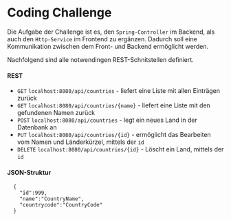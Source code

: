 # Coding Challenge

Die Aufgabe der Challenge ist es, den `Spring-Controller` im Backend, als auch den `Http-Service` im Frontend zu ergänzen.
Dadurch soll eine Kommunikation zwischen dem Front- und Backend ermöglicht werden.

Nachfolgend sind alle notwendingen REST-Schnitstellen definiert.


#### REST

- `GET` `localhost:8080/api/countries` - liefert eine Liste mit allen Einträgen zurück
- `GET` `localhost:8080/api/countries/{name}` - liefert eine Liste mit den gefundenen Namen zurück
- `POST` `localhost:8080/api/countries` - legt ein neues Land in der Datenbank an
- `PUT` `localhost:8080/api/countries/{id}` - ermöglicht das Bearbeiten vom Namen und Länderkürzel, mittels der `id`
- `DELETE` `localhost:8080/api/countries/{id}` - Löscht ein Land, mittels der `id`


#### JSON-Struktur

```
  {
    "id":999,
    "name":"CountryName",
    "countrycode":"CountryCode"
  }
```


